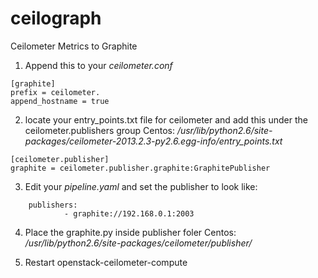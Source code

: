 ceilograph
==========
Ceilometer  Metrics to Graphite

1. Append this to your _ceilometer.conf_  
```
[graphite]
prefix = ceilometer.
append_hostname = true
```

2. locate your entry_points.txt file for ceilometer and add this under the ceilometer.publishers group
Centos: _/usr/lib/python2.6/site-packages/ceilometer-2013.2.3-py2.6.egg-info/entry_points.txt_
```
[ceilometer.publisher]
graphite = ceilometer.publisher.graphite:GraphitePublisher
```

3. Edit your _pipeline.yaml_ and set the publisher to look like: 
```
    publishers:
            - graphite://192.168.0.1:2003
```

4. Place the graphite.py inside publisher foler 
Centos: _/usr/lib/python2.6/site-packages/ceilometer/publisher/_


5. Restart openstack-ceilometer-compute
